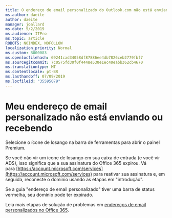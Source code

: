 ```yaml
---
title: O endereço de email personalizado do Outlook.com não está enviando ou recebendo
ms.author: daeite
author: daeite
manager: joallard
ms.date: 5/2/2019
ms.audience: ITPro
ms.topic: article
ROBOTS: NOINDEX, NOFOLLOW
localization_priority: Normal
ms.custom: 8000083
ms.openlocfilehash: 69241cad34058df87886ee4db7826ceb2779fbf7
ms.sourcegitcommit: 7c0575fd30f0f4448e530e1ec40eabb362cb4670
ms.translationtype: MT
ms.contentlocale: pt-BR
ms.lasthandoff: 07/09/2019
ms.locfileid: "35595079"
---
```

# <a name="my-personalized-email-address-isnt-sending-or-receiving"></a>Meu endereço de email personalizado não está enviando ou recebendo

Selecione o ícone de losango na barra de ferramentas para abrir o painel Premium.

Se você não vir um ícone de losango em sua caixa de entrada (e você vir ADS), isso significa que a sua assinatura do Office 365 expirou. Vá para [https://account.microsoft.com/services](https://account.microsoft.com/services) para reativar sua assinatura e, em seguida, reconecte o domínio usando as etapas em "introdução".

Se a guia "endereço de email personalizado" tiver uma barra de status vermelha, seu domínio pode ter expirado.

Leia mais etapas de solução de problemas em [endereços de email personalizados no Office 365](https://support.office.com/article/75416a58-b225-4c02-8c07-8979403b427b?wt.mc_id=Office_Outlook_com_Alchemy).